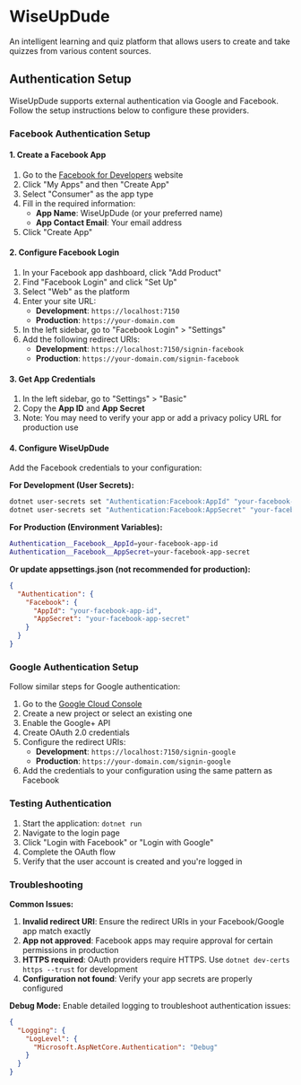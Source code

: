 # WiseUpDude

An intelligent learning and quiz platform that allows users to create and take quizzes from various content sources.

## Authentication Setup

WiseUpDude supports external authentication via Google and Facebook. Follow the setup instructions below to configure these providers.

### Facebook Authentication Setup

#### 1. Create a Facebook App

1. Go to the [Facebook for Developers](https://developers.facebook.com/) website
2. Click "My Apps" and then "Create App"
3. Select "Consumer" as the app type
4. Fill in the required information:
   - **App Name**: WiseUpDude (or your preferred name)
   - **App Contact Email**: Your email address
5. Click "Create App"

#### 2. Configure Facebook Login

1. In your Facebook app dashboard, click "Add Product"
2. Find "Facebook Login" and click "Set Up"
3. Select "Web" as the platform
4. Enter your site URL:
   - **Development**: `https://localhost:7150`
   - **Production**: `https://your-domain.com`
5. In the left sidebar, go to "Facebook Login" > "Settings"
6. Add the following redirect URIs:
   - **Development**: `https://localhost:7150/signin-facebook`
   - **Production**: `https://your-domain.com/signin-facebook`

#### 3. Get App Credentials

1. In the left sidebar, go to "Settings" > "Basic"
2. Copy the **App ID** and **App Secret**
3. Note: You may need to verify your app or add a privacy policy URL for production use

#### 4. Configure WiseUpDude

Add the Facebook credentials to your configuration:

**For Development (User Secrets):**
```bash
dotnet user-secrets set "Authentication:Facebook:AppId" "your-facebook-app-id"
dotnet user-secrets set "Authentication:Facebook:AppSecret" "your-facebook-app-secret"
```

**For Production (Environment Variables):**
```bash
Authentication__Facebook__AppId=your-facebook-app-id
Authentication__Facebook__AppSecret=your-facebook-app-secret
```

**Or update appsettings.json (not recommended for production):**
```json
{
  "Authentication": {
    "Facebook": {
      "AppId": "your-facebook-app-id",
      "AppSecret": "your-facebook-app-secret"
    }
  }
}
```

### Google Authentication Setup

Follow similar steps for Google authentication:

1. Go to the [Google Cloud Console](https://console.cloud.google.com/)
2. Create a new project or select an existing one
3. Enable the Google+ API
4. Create OAuth 2.0 credentials
5. Configure the redirect URIs:
   - **Development**: `https://localhost:7150/signin-google`
   - **Production**: `https://your-domain.com/signin-google`
6. Add the credentials to your configuration using the same pattern as Facebook

### Testing Authentication

1. Start the application: `dotnet run`
2. Navigate to the login page
3. Click "Login with Facebook" or "Login with Google"
4. Complete the OAuth flow
5. Verify that the user account is created and you're logged in

### Troubleshooting

**Common Issues:**

1. **Invalid redirect URI**: Ensure the redirect URIs in your Facebook/Google app match exactly
2. **App not approved**: Facebook apps may require approval for certain permissions in production
3. **HTTPS required**: OAuth providers require HTTPS. Use `dotnet dev-certs https --trust` for development
4. **Configuration not found**: Verify your app secrets are properly configured

**Debug Mode:**
Enable detailed logging to troubleshoot authentication issues:
```json
{
  "Logging": {
    "LogLevel": {
      "Microsoft.AspNetCore.Authentication": "Debug"
    }
  }
}
```